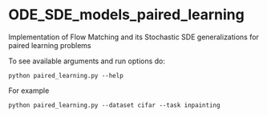 # ODE_SDE_models_paired_learning
Implementation of Flow Matching and its Stochastic SDE generalizations for paired learning problems

To see available arguments and run options do:

`python paired_learning.py --help`

For example

`python paired_learning.py --dataset cifar --task inpainting`

